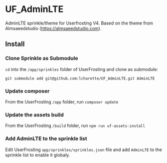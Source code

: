 # UF_AdminLTE
AdminLTE sprinkle/theme for Userfrosting V4. Based on the theme from Almsaeedstudio (https://almsaeedstudio.com).

## Install
### Clone Sprinkle as Submodule
`cd` into the `/app/sprinkles` folder of UserFrosting and clone as submodule:
```
git submodule add git@github.com:lcharette/UF_AdminLTE.git AdminLTE
```

### Update composer
From the UserFrosting `/app` folder, run `composer update`

### Update the assets build
From the UserFrosting `/build` folder, run `npm run uf-assets-install`

### Add AdminLTE to the sprinkle list
Edit UserFrosting `app/sprinkles/sprinkles.json` file and add `AdminLTE` to the sprinkle list to enable it globaly.
